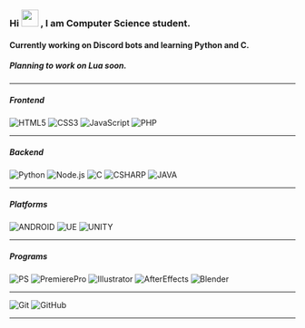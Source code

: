### Hi <img src="https://media.tenor.com/SNL9_xhZl9oAAAAi/waving-hand-joypixels.gif" width="30px"> , I am Computer Science student.
#### Currently working on Discord bots and learning Python and C.
##### Planning to work on Lua soon.
<hr/>

##### Frontend
![HTML5](https://img.shields.io/badge/-HTML5-222222?style=flat&logo=html5)
![CSS3](https://img.shields.io/badge/-CSS3-222222?style=flat&logo=css3)
![JavaScript](https://img.shields.io/badge/-JavaScript-222222?style=flat&logo=javascript)
![PHP](https://img.shields.io/badge/-PHP-222222?style=flat&logo=php)
<hr/>

##### Backend
![Python](https://img.shields.io/badge/-Python-222222?style=flat&logo=python)
![Node.js](https://img.shields.io/badge/-Node.js-222222?style=flat&logo=node.js)
![C](https://img.shields.io/badge/-C-222222?style=flat&logo=c)
![CSHARP](https://img.shields.io/badge/-CSharp-222222?style=flat&logo=csharp)
![JAVA](https://img.shields.io/badge/-Java-222222?style=flat&logo=java)
<hr/>

##### Platforms
![ANDROID](https://img.shields.io/badge/-Android-222222?style=flat&logo=android)
![UE](https://img.shields.io/badge/-UnrealEngine-222222?style=flat&logo=unrealengine)
![UNITY](https://img.shields.io/badge/-Unity-222222?style=flat&logo=unity)
<hr/>

##### Programs
![PS](https://img.shields.io/badge/-Photoshop-222222?style=flat&logo=adobephotoshop)
![PremierePro](https://img.shields.io/badge/-PremierePro-222222?style=flat&logo=adobepremierepro)
![Illustrator](https://img.shields.io/badge/-Illustrator-222222?style=flat&logo=adobeillustrator)
![AfterEffects](https://img.shields.io/badge/-AfterEffects-222222?style=flat&logo=adobeaftereffects)
![Blender](https://img.shields.io/badge/-Blender-222222?style=flat&logo=blender)
<hr/>

![Git](https://img.shields.io/badge/-Git-222222?style=flat&logo=git&logoColor=F05032)
![GitHub](https://img.shields.io/badge/-GitHub-222222?style=flat&logo=github&logoColor=181717)<hr/>
